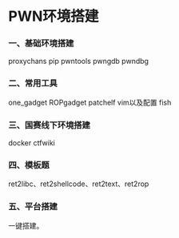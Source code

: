 # PWN环境搭建
### 一、基础环境搭建
proxychans
pip
pwntools
pwngdb
pwndbg
### 二、常用工具
one_gadget
ROPgadget
patchelf
vim以及配置
fish
### 三、国赛线下环境搭建
docker
ctfwiki

### 四、模板题
ret2libc、ret2shellcode、ret2text、ret2rop
### 五、平台搭建
一键搭建。
